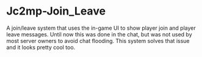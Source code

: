 Jc2mp-Join_Leave
================

A join/leave system that uses the in-game UI to show player join and player leave messages. Until now this was done in the chat, but was not used by most server owners to avoid chat flooding.
This system solves that issue and it looks pretty cool too.
